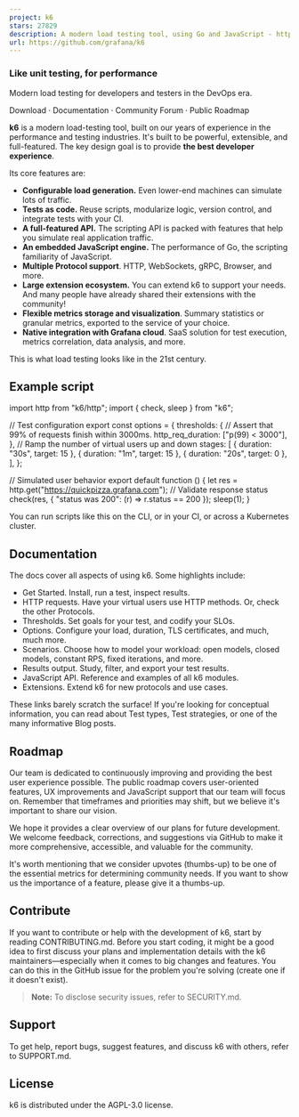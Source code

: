 ```yaml
---
project: k6
stars: 27829
description: A modern load testing tool, using Go and JavaScript - https://k6.io
url: https://github.com/grafana/k6
---
```


  
  

### Like unit testing, for performance

Modern load testing for developers and testers in the DevOps era.

  

Download · Documentation · Community Forum · Public Roadmap

  

  

**k6** is a modern load-testing tool, built on our years of experience in the performance and testing industries. It's built to be powerful, extensible, and full-featured. The key design goal is to provide **the best developer experience**.

Its core features are:

-   **Configurable load generation.** Even lower-end machines can simulate lots of traffic.
-   **Tests as code.** Reuse scripts, modularize logic, version control, and integrate tests with your CI.
-   **A full-featured API.** The scripting API is packed with features that help you simulate real application traffic.
-   **An embedded JavaScript engine.** The performance of Go, the scripting familiarity of JavaScript.
-   **Multiple Protocol support**. HTTP, WebSockets, gRPC, Browser, and more.
-   **Large extension ecosystem.** You can extend k6 to support your needs. And many people have already shared their extensions with the community!
-   **Flexible metrics storage and visualization**. Summary statistics or granular metrics, exported to the service of your choice.
-   **Native integration with Grafana cloud**. SaaS solution for test execution, metrics correlation, data analysis, and more.

This is what load testing looks like in the 21st century.

Example script
--------------

import http from "k6/http";
import { check, sleep } from "k6";

// Test configuration
export const options \= {
  thresholds: {
    // Assert that 99% of requests finish within 3000ms.
    http\_req\_duration: \["p(99) < 3000"\],
  },
  // Ramp the number of virtual users up and down
  stages: \[
    { duration: "30s", target: 15 },
    { duration: "1m", target: 15 },
    { duration: "20s", target: 0 },
  \],
};

// Simulated user behavior
export default function () {
  let res \= http.get("https://quickpizza.grafana.com");
  // Validate response status
  check(res, { "status was 200": (r) \=> r.status \== 200 });
  sleep(1);
}

You can run scripts like this on the CLI, or in your CI, or across a Kubernetes cluster.

Documentation
-------------

The docs cover all aspects of using k6. Some highlights include:

-   Get Started. Install, run a test, inspect results.
-   HTTP requests. Have your virtual users use HTTP methods. Or, check the other Protocols.
-   Thresholds. Set goals for your test, and codify your SLOs.
-   Options. Configure your load, duration, TLS certificates, and much, much more.
-   Scenarios. Choose how to model your workload: open models, closed models, constant RPS, fixed iterations, and more.
-   Results output. Study, filter, and export your test results.
-   JavaScript API. Reference and examples of all k6 modules.
-   Extensions. Extend k6 for new protocols and use cases.

These links barely scratch the surface! If you're looking for conceptual information, you can read about Test types, Test strategies, or one of the many informative Blog posts.

Roadmap
-------

Our team is dedicated to continuously improving and providing the best user experience possible. The public roadmap covers user-oriented features, UX improvements and JavaScript support that our team will focus on. Remember that timeframes and priorities may shift, but we believe it's important to share our vision.

We hope it provides a clear overview of our plans for future development. We welcome feedback, corrections, and suggestions via GitHub to make it more comprehensive, accessible, and valuable for the community.

It's worth mentioning that we consider upvotes (thumbs-up) to be one of the essential metrics for determining community needs. If you want to show us the importance of a feature, please give it a thumbs-up.

Contribute
----------

If you want to contribute or help with the development of k6, start by reading CONTRIBUTING.md. Before you start coding, it might be a good idea to first discuss your plans and implementation details with the k6 maintainers—especially when it comes to big changes and features. You can do this in the GitHub issue for the problem you're solving (create one if it doesn't exist).

> **Note:** To disclose security issues, refer to SECURITY.md.

Support
-------

To get help, report bugs, suggest features, and discuss k6 with others, refer to SUPPORT.md.

License
-------

k6 is distributed under the AGPL-3.0 license.
